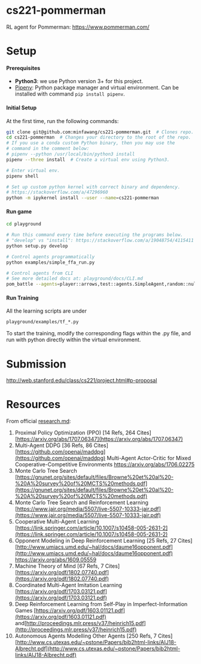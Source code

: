 # cs221-pommerman
RL agent for Pommerman: https://www.pommerman.com/

# Setup

#### Prerequisites

* **Python3**: we use Python version 3+ for this project.
* [Pipenv](https://github.com/pypa/pipenv): Python package manager and virtual environment. Can be installed with command `pip install pipenv`.

#### Initial Setup

At the first time, run the following commands:

```bash
git clone git@github.com:minfawang/cs221-pommerman.git  # Clones repo.
cd cs221-pommerman  # Changes your directory to the root of the repo.
# If you use a conda custom Python binary, then you may use the
# command in the comment below:
# pipenv --python /usr/local/bin/python3 install
pipenv --three install  # Create a virtual env using Python3.

# Enter virtual env.
pipenv shell

# Set up custom python kernel with correct binary and dependency.
# https://stackoverflow.com/a/47296960
python -m ipykernel install --user --name=cs221-pommerman
```

#### Run game

```bash
cd playground

# Run this command every time before executing the programs below.
# "develop" vs "install": https://stackoverflow.com/a/19048754/4115411
python setup.py develop

# Control agents programmatically
python examples/simple_ffa_run.py

# Control agents from CLI
# See more detailed docs at: playground/docs/CLI.md
pom_battle --agents=player::arrows,test::agents.SimpleAgent,random::null,random::null --times=2
```

#### Run Training

All the learning scripts are under 
```bash
playground/examples/tf_*.py
```

To start the training, modify the corresponding flags within the .py file, and run with python directly within the virtual environment.


# Submission

http://web.stanford.edu/class/cs221/project.html#p-proposal

# Resources

From official [research.md](https://github.com/MultiAgentLearning/playground/blob/master/docs/research.md):

1. Proximal Policy Optimization (PPO) [14 Refs, 264 Cites] [https://arxiv.org/abs/1707.06347](https://arxiv.org/abs/1707.06347)
2. Multi-Agent DDPG [36 Refs, 86 Cites] [https://github.com/openai/maddpg](https://github.com/openai/maddpg) Multi-Agent Actor-Critic for Mixed Cooperative-Competitive Environments https://arxiv.org/abs/1706.02275
3. Monte Carlo Tree Search [https://gnunet.org/sites/default/files/Browne%20et%20al%20-%20A%20survey%20of%20MCTS%20methods.pdf](https://gnunet.org/sites/default/files/Browne%20et%20al%20-%20A%20survey%20of%20MCTS%20methods.pdf)
4. Monte Carlo Tree Search and Reinforcement Learning [https://www.jair.org/media/5507/live-5507-10333-jair.pdf](https://www.jair.org/media/5507/live-5507-10333-jair.pdf)
5. Cooperative Multi-Agent Learning [https://link.springer.com/article/10.1007/s10458-005-2631-2](https://link.springer.com/article/10.1007/s10458-005-2631-2)
6. Opponent Modeling in Deep Reinforcement Learning [25 Refs, 27 Cites] [http://www.umiacs.umd.edu/~hal/docs/daume16opponent.pdf](http://www.umiacs.umd.edu/~hal/docs/daume16opponent.pdf) https://arxiv.org/abs/1609.05559
7. Machine Theory of Mind [67 Refs, 7 Cites] [https://arxiv.org/pdf/1802.07740.pdf](https://arxiv.org/pdf/1802.07740.pdf)
8. Coordinated Multi-Agent Imitation Learning [https://arxiv.org/pdf/1703.03121.pdf](https://arxiv.org/pdf/1703.03121.pdf)
9. Deep Reinforcement Learning from Self-Play in Imperfect-Information Games [https://arxiv.org/pdf/1603.01121.pdf](https://arxiv.org/pdf/1603.01121.pdf) and[http://proceedings.mlr.press/v37/heinrich15.pdf](http://proceedings.mlr.press/v37/heinrich15.pdf)
10. Autonomous Agents Modelling Other Agents [250 Refs, 7 Cites] [http://www.cs.utexas.edu/~pstone/Papers/bib2html-links/AIJ18-Albrecht.pdf](http://www.cs.utexas.edu/~pstone/Papers/bib2html-links/AIJ18-Albrecht.pdf)
